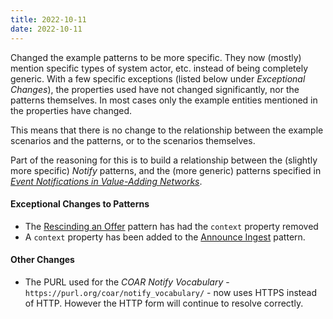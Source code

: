```yaml
---
title: 2022-10-11
date: 2022-10-11
---
```


Changed the example patterns to be more specific. They now (mostly) mention specific types of system actor, etc. instead of being completely generic. With a few specific exceptions (listed below under *Exceptional Changes*), the properties used have not changed significantly, nor the patterns themselves. In most cases only the example entities mentioned in the properties have changed.

This means that there is no change to the relationship between the example scenarios and the patterns, or to the scenarios themselves.

Part of the reasoning for this is to build a relationship between the (slightly more specific) _Notify_ patterns, and the (more generic) patterns specified in _[Event Notifications in Value-Adding Networks](https://www.eventnotifications.net)_.

#### Exceptional Changes to Patterns
* The [Rescinding an Offer](/patterns/undo-offer/) pattern has had the `context` property removed
* A `context` property has been added to the [Announce Ingest](/patterns/announce-ingest/) pattern.

#### Other Changes
* The PURL used for the _COAR Notify Vocabulary_ - `https://purl.org/coar/notify_vocabulary/` - now uses HTTPS instead of HTTP. However the HTTP form will continue to resolve correctly.